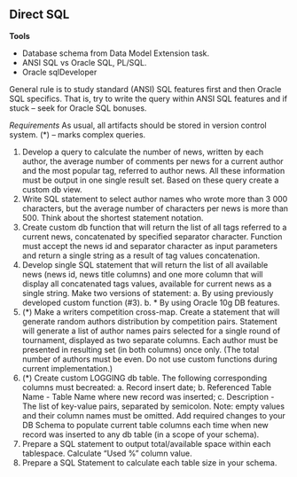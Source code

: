 ## Direct SQL

**Tools**
 - Database schema from Data Model Extension task.
 - ANSI SQL vs Oracle SQL, PL/SQL.
 - Oracle sqlDeveloper

General rule is to study standard (ANSI) SQL features first and then Oracle SQL specifics. That
is, try to write the query within ANSI SQL features and if stuck – seek for Oracle SQL bonuses.

*Requirements*
As usual, all artifacts should be stored in version control system.
(*) – marks complex queries.

1. Develop a query to calculate the number of news, written by each author, the average
number of comments per news for a current author and the most popular tag, referred to
author news. All these information must be output in one single result set. Based on
these query create a custom db view.
2. Write SQL statement to select author names who wrote more than 3 000 characters,
but the average number of characters per news is more than 500. Think about the
shortest statement notation.
3. Create custom db function that will return the list of all tags referred to a current news,
concatenated by specified separator character. Function must accept the news id and
separator character as input parameters and return a single string as a result of tag
values concatenation.
4. Develop single SQL statement that will return the list of all available news (news id,
news title columns) and one more column that will display all concatenated tags values,
available for current news as a single string.
Make two versions of statement:
a. By using previously developed custom function (#3).
b. * By using Oracle 10g DB features.
5. (*) Make a writers competition cross-map. Create a statement that will generate random
authors distribution by competition pairs.
Statement will generate a list of author names pairs selected for a single round of
tournament, displayed as two separate columns. Each author must be presented in
resulting set (in both columns) once only. (The total number of authors must be even. Do
not use custom functions during current implementation.)
6. (*) Create custom LOGGING db table. The following corresponding columns must becreated:
a. Record insert date;
b. Referenced Table Name - Table Name where new record was inserted;
c. Description - The list of key-value pairs, separated by semicolon. Note: empty values and their column names must be omitted.
Add required changes to your DB Schema to populate current table columns each time when new record was inserted to any db table (in a scope of your schema).
7. Prepare a SQL statement to output total/available space within each tablespace.
Calculate “Used %” column value.
8. Prepare a SQL Statement to calculate each table size in your schema. 